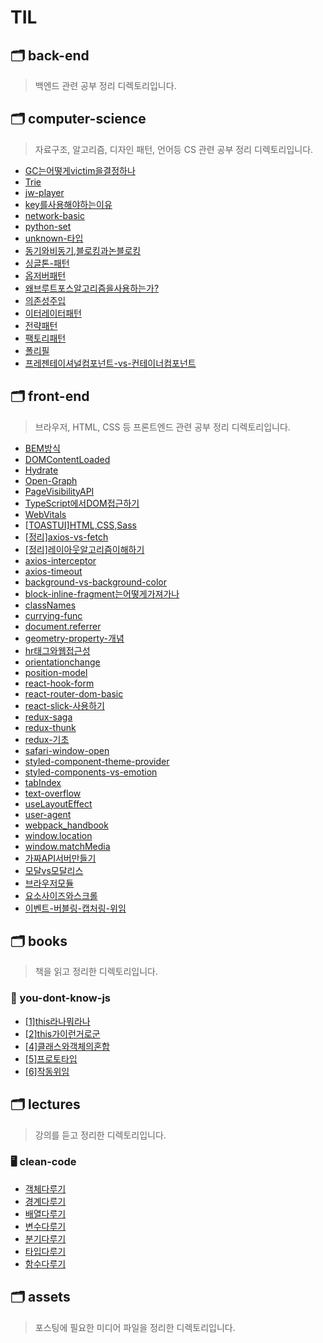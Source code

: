 # TIL

## 🗂 back-end

> 백엔드 관련 공부 정리 디렉토리입니다.

## 🗂 computer-science

> 자료구조, 알고리즘, 디자인 패턴, 언어등 CS 관련 공부 정리 디렉토리입니다.

- [GC는어떻게victim을결정하나](https://github.com/thddlmy/til/blob/main/computer-science/GC%EB%8A%94%EC%96%B4%EB%96%BB%EA%B2%8Cvictim%EC%9D%84%EA%B2%B0%EC%A0%95%ED%95%98%EB%82%98.md)
- [Trie](https://github.com/thddlmy/til/blob/main/computer-science/Trie.md)
- [jw-player](https://github.com/thddlmy/til/blob/main/computer-science/jw-player.md)
- [key를사용해야하는이유](https://github.com/thddlmy/til/blob/main/computer-science/key%EB%A5%BC%EC%82%AC%EC%9A%A9%ED%95%B4%EC%95%BC%ED%95%98%EB%8A%94%EC%9D%B4%EC%9C%A0.md)
- [network-basic](https://github.com/thddlmy/til/blob/main/computer-science/network-basic.md)
- [python-set](https://github.com/thddlmy/til/blob/main/computer-science/python-set.md)
- [unknown-타입](https://github.com/thddlmy/til/blob/main/computer-science/unknown-%ED%83%80%EC%9E%85.md)
- [동기와비동기,블로킹과논블로킹](https://github.com/thddlmy/til/blob/main/computer-science/%EB%8F%99%EA%B8%B0%EC%99%80%EB%B9%84%EB%8F%99%EA%B8%B0%2C%EB%B8%94%EB%A1%9C%ED%82%B9%EA%B3%BC%EB%85%BC%EB%B8%94%EB%A1%9C%ED%82%B9.md)
- [싱글톤-패턴](https://github.com/thddlmy/til/blob/main/computer-science/%EC%8B%B1%EA%B8%80%ED%86%A4-%ED%8C%A8%ED%84%B4.md)
- [옵저버패턴](https://github.com/thddlmy/til/blob/main/computer-science/%EC%98%B5%EC%A0%80%EB%B2%84%ED%8C%A8%ED%84%B4.md)
- [왜브루트포스알고리즘을사용하는가?](https://github.com/thddlmy/til/blob/main/computer-science/%EC%99%9C%EB%B8%8C%EB%A3%A8%ED%8A%B8%ED%8F%AC%EC%8A%A4%EC%95%8C%EA%B3%A0%EB%A6%AC%EC%A6%98%EC%9D%84%EC%82%AC%EC%9A%A9%ED%95%98%EB%8A%94%EA%B0%80%3F.md)
- [의존성주입](https://github.com/thddlmy/til/blob/main/computer-science/%EC%9D%98%EC%A1%B4%EC%84%B1%EC%A3%BC%EC%9E%85.md)
- [이터레이터패턴](https://github.com/thddlmy/til/blob/main/computer-science/%EC%9D%B4%ED%84%B0%EB%A0%88%EC%9D%B4%ED%84%B0%ED%8C%A8%ED%84%B4.md)
- [전략패턴](https://github.com/thddlmy/til/blob/main/computer-science/%EC%A0%84%EB%9E%B5%ED%8C%A8%ED%84%B4.md)
- [팩토리패턴](https://github.com/thddlmy/til/blob/main/computer-science/%ED%8C%A9%ED%86%A0%EB%A6%AC%ED%8C%A8%ED%84%B4.md)
- [폴리필](https://github.com/thddlmy/til/blob/main/computer-science/%ED%8F%B4%EB%A6%AC%ED%95%84.md)
- [프레젠테이셔널컴포넌트-vs-컨테이너컴포넌트](https://github.com/thddlmy/til/blob/main/computer-science/%ED%94%84%EB%A0%88%EC%A0%A0%ED%85%8C%EC%9D%B4%EC%85%94%EB%84%90%EC%BB%B4%ED%8F%AC%EB%84%8C%ED%8A%B8-vs-%EC%BB%A8%ED%85%8C%EC%9D%B4%EB%84%88%EC%BB%B4%ED%8F%AC%EB%84%8C%ED%8A%B8.md)

## 🗂 front-end

> 브라우저, HTML, CSS 등 프론트엔드 관련 공부 정리 디렉토리입니다.

- [BEM방식](https://github.com/thddlmy/til/blob/main/front-end/BEM%EB%B0%A9%EC%8B%9D.md)
- [DOMContentLoaded](https://github.com/thddlmy/til/blob/main/front-end/DOMContentLoaded.md)
- [Hydrate](https://github.com/thddlmy/til/blob/main/front-end/Hydrate.md)
- [Open-Graph](https://github.com/thddlmy/til/blob/main/front-end/Open-Graph.md)
- [PageVisibilityAPI](https://github.com/thddlmy/til/blob/main/front-end/PageVisibilityAPI.md)
- [TypeScript에서DOM접근하기](https://github.com/thddlmy/til/blob/main/front-end/TypeScript%EC%97%90%EC%84%9CDOM%EC%A0%91%EA%B7%BC%ED%95%98%EA%B8%B0.md)
- [WebVitals](https://github.com/thddlmy/til/blob/main/front-end/WebVitals.md)
- [[TOASTUI]HTML,CSS,Sass](https://github.com/thddlmy/til/blob/main/front-end/%5BTOASTUI%5DHTML%2CCSS%2CSass.md)
- [[정리]axios-vs-fetch](https://github.com/thddlmy/til/blob/main/front-end/%5B%EC%A0%95%EB%A6%AC%5Daxios-vs-fetch.md)
- [[정리]레이아웃알고리즘이해하기](https://github.com/thddlmy/til/blob/main/front-end/%5B%EC%A0%95%EB%A6%AC%5D%EB%A0%88%EC%9D%B4%EC%95%84%EC%9B%83%EC%95%8C%EA%B3%A0%EB%A6%AC%EC%A6%98%EC%9D%B4%ED%95%B4%ED%95%98%EA%B8%B0.md)
- [axios-interceptor](https://github.com/thddlmy/til/blob/main/front-end/axios-interceptor.md)
- [axios-timeout](https://github.com/thddlmy/til/blob/main/front-end/axios-timeout.md)
- [background-vs-background-color](https://github.com/thddlmy/til/blob/main/front-end/background-vs-background-color.md)
- [block-inline-fragment는어떻게가져가나](https://github.com/thddlmy/til/blob/main/front-end/block-inline-fragment%EB%8A%94%EC%96%B4%EB%96%BB%EA%B2%8C%EA%B0%80%EC%A0%B8%EA%B0%80%EB%82%98.md)
- [classNames](https://github.com/thddlmy/til/blob/main/front-end/classNames.md)
- [currying-func](https://github.com/thddlmy/til/blob/main/front-end/currying-func.md)
- [document.referrer](https://github.com/thddlmy/til/blob/main/front-end/document.referrer.md)
- [geometry-property-개념](https://github.com/thddlmy/til/blob/main/front-end/geometry-property-%EA%B0%9C%EB%85%90.md)
- [hr태그와웹접근성](https://github.com/thddlmy/til/blob/main/front-end/hr%ED%83%9C%EA%B7%B8%EC%99%80%EC%9B%B9%EC%A0%91%EA%B7%BC%EC%84%B1.md)
- [orientationchange](https://github.com/thddlmy/til/blob/main/front-end/orientationchange.md)
- [position-model](https://github.com/thddlmy/til/blob/main/front-end/position-model.md)
- [react-hook-form](https://github.com/thddlmy/til/blob/main/front-end/react-hook-form.md)
- [react-router-dom-basic](https://github.com/thddlmy/til/blob/main/front-end/react-router-dom-basic.md)
- [react-slick-사용하기](https://github.com/thddlmy/til/blob/main/front-end/react-slick-%EC%82%AC%EC%9A%A9%ED%95%98%EA%B8%B0.md)
- [redux-saga](https://github.com/thddlmy/til/blob/main/front-end/redux-saga.md)
- [redux-thunk](https://github.com/thddlmy/til/blob/main/front-end/redux-thunk.md)
- [redux-기초](https://github.com/thddlmy/til/blob/main/front-end/redux-%EA%B8%B0%EC%B4%88.md)
- [safari-window-open](https://github.com/thddlmy/til/blob/main/front-end/safari-window-open.md)
- [styled-component-theme-provider](https://github.com/thddlmy/til/blob/main/front-end/styled-component-theme-provider.md)
- [styled-components-vs-emotion](https://github.com/thddlmy/til/blob/main/front-end/styled-components-vs-emotion.md)
- [tabIndex](https://github.com/thddlmy/til/blob/main/front-end/tabIndex.md)
- [text-overflow](https://github.com/thddlmy/til/blob/main/front-end/text-overflow.md)
- [useLayoutEffect](https://github.com/thddlmy/til/blob/main/front-end/useLayoutEffect.md)
- [user-agent](https://github.com/thddlmy/til/blob/main/front-end/user-agent.md)
- [webpack_handbook](https://github.com/thddlmy/til/blob/main/front-end/webpack_handbook.md)
- [window.location](https://github.com/thddlmy/til/blob/main/front-end/window.location.md)
- [window.matchMedia](https://github.com/thddlmy/til/blob/main/front-end/window.matchMedia.md)
- [가짜API서버만들기](https://github.com/thddlmy/til/blob/main/front-end/%EA%B0%80%EC%A7%9CAPI%EC%84%9C%EB%B2%84%EB%A7%8C%EB%93%A4%EA%B8%B0.md)
- [모달vs모달리스](https://github.com/thddlmy/til/blob/main/front-end/%EB%AA%A8%EB%8B%ACvs%EB%AA%A8%EB%8B%AC%EB%A6%AC%EC%8A%A4.md)
- [브라우저모듈](https://github.com/thddlmy/til/blob/main/front-end/%EB%B8%8C%EB%9D%BC%EC%9A%B0%EC%A0%80%EB%AA%A8%EB%93%88.md)
- [요소사이즈와스크롤](https://github.com/thddlmy/til/blob/main/front-end/%EC%9A%94%EC%86%8C%EC%82%AC%EC%9D%B4%EC%A6%88%EC%99%80%EC%8A%A4%ED%81%AC%EB%A1%A4.md)
- [이벤트-버블링-캡처링-위임](https://github.com/thddlmy/til/blob/main/front-end/%EC%9D%B4%EB%B2%A4%ED%8A%B8-%EB%B2%84%EB%B8%94%EB%A7%81-%EC%BA%A1%EC%B2%98%EB%A7%81-%EC%9C%84%EC%9E%84.md)

## 🗂 books

> 책을 읽고 정리한 디렉토리입니다.

### 📔 you-dont-know-js

- [[1]this라나뭐라나](https://github.com/thddlmy/til/blob/main/books/you-dont-know-js/%5B1%5Dthis%EB%9D%BC%EB%82%98%EB%AD%90%EB%9D%BC%EB%82%98.md)
- [[2]this가이런거로군](https://github.com/thddlmy/til/blob/main/books/you-dont-know-js/%5B2%5Dthis%EA%B0%80%EC%9D%B4%EB%9F%B0%EA%B1%B0%EB%A1%9C%EA%B5%B0.md)
- [[4]클래스와객체의혼합](https://github.com/thddlmy/til/blob/main/books/you-dont-know-js/%5B4%5D%ED%81%B4%EB%9E%98%EC%8A%A4%EC%99%80%EA%B0%9D%EC%B2%B4%EC%9D%98%ED%98%BC%ED%95%A9.md)
- [[5]프로토타입](https://github.com/thddlmy/til/blob/main/books/you-dont-know-js/%5B5%5D%ED%94%84%EB%A1%9C%ED%86%A0%ED%83%80%EC%9E%85.md)
- [[6]작동위임](https://github.com/thddlmy/til/blob/main/books/you-dont-know-js/%5B6%5D%EC%9E%91%EB%8F%99%EC%9C%84%EC%9E%84.md)

## 🗂 lectures

> 강의를 듣고 정리한 디렉토리입니다.

### 🖥 clean-code

- [객체다루기](https://github.com/thddlmy/til/blob/main/lectures/clean-code/%EA%B0%9D%EC%B2%B4%EB%8B%A4%EB%A3%A8%EA%B8%B0.md)
- [경계다루기](https://github.com/thddlmy/til/blob/main/lectures/clean-code/%EA%B2%BD%EA%B3%84%EB%8B%A4%EB%A3%A8%EA%B8%B0.md)
- [배열다루기](https://github.com/thddlmy/til/blob/main/lectures/clean-code/%EB%B0%B0%EC%97%B4%EB%8B%A4%EB%A3%A8%EA%B8%B0.md)
- [변수다루기](https://github.com/thddlmy/til/blob/main/lectures/clean-code/%EB%B3%80%EC%88%98%EB%8B%A4%EB%A3%A8%EA%B8%B0.md)
- [분기다루기](https://github.com/thddlmy/til/blob/main/lectures/clean-code/%EB%B6%84%EA%B8%B0%EB%8B%A4%EB%A3%A8%EA%B8%B0.md)
- [타입다루기](https://github.com/thddlmy/til/blob/main/lectures/clean-code/%ED%83%80%EC%9E%85%EB%8B%A4%EB%A3%A8%EA%B8%B0.md)
- [함수다루기](https://github.com/thddlmy/til/blob/main/lectures/clean-code/%ED%95%A8%EC%88%98%EB%8B%A4%EB%A3%A8%EA%B8%B0.md)

## 🗂 assets

> 포스팅에 필요한 미디어 파일을 정리한 디렉토리입니다.
